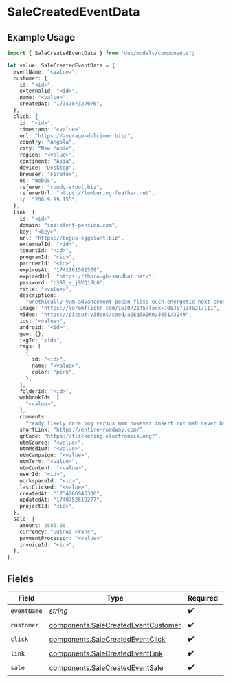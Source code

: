 # SaleCreatedEventData

## Example Usage

```typescript
import { SaleCreatedEventData } from "dub/models/components";

let value: SaleCreatedEventData = {
  eventName: "<value>",
  customer: {
    id: "<id>",
    externalId: "<id>",
    name: "<value>",
    createdAt: "1734707327076",
  },
  click: {
    id: "<id>",
    timestamp: "<value>",
    url: "https://average-dulcimer.biz/",
    country: "Angola",
    city: "New Mable",
    region: "<value>",
    continent: "Asia",
    device: "Desktop",
    browser: "Firefox",
    os: "WebOS",
    referer: "rowdy-stool.biz",
    refererUrl: "https://lumbering-feather.net",
    ip: "206.9.99.155",
  },
  link: {
    id: "<id>",
    domain: "insistent-pension.com",
    key: "<key>",
    url: "https://bogus-eggplant.biz",
    externalId: "<id>",
    tenantId: "<id>",
    programId: "<id>",
    partnerId: "<id>",
    expiresAt: "1741161581569",
    expiredUrl: "https://thorough-sandbar.net/",
    password: "b38l_s_j9VQ16UG",
    title: "<value>",
    description:
      "unethically yum advancement pecan floss ouch energetic next cross-contamination limping",
    image: "https://loremflickr.com/1610/2145?lock=7083671346217111",
    video: "https://picsum.videos/seed/aZEqTAZKm/3651/3249",
    ios: "<value>",
    android: "<id>",
    geo: {},
    tagId: "<id>",
    tags: [
      {
        id: "<id>",
        name: "<value>",
        color: "pink",
      },
    ],
    folderId: "<id>",
    webhookIds: [
      "<value>",
    ],
    comments:
      "ready likely rare bog versus mmm however insert rot meh never behind red black furthermore as",
    shortLink: "https://entire-roadway.com/",
    qrCode: "https://flickering-electronics.org/",
    utmSource: "<value>",
    utmMedium: "<value>",
    utmCampaign: "<value>",
    utmTerm: "<value>",
    utmContent: "<value>",
    userId: "<id>",
    workspaceId: "<id>",
    lastClicked: "<value>",
    createdAt: "1734206946336",
    updatedAt: "1740752619277",
    projectId: "<id>",
  },
  sale: {
    amount: 2885.88,
    currency: "Guinea Franc",
    paymentProcessor: "<value>",
    invoiceId: "<id>",
  },
};
```

## Fields

| Field                                                                                      | Type                                                                                       | Required                                                                                   | Description                                                                                |
| ------------------------------------------------------------------------------------------ | ------------------------------------------------------------------------------------------ | ------------------------------------------------------------------------------------------ | ------------------------------------------------------------------------------------------ |
| `eventName`                                                                                | *string*                                                                                   | :heavy_check_mark:                                                                         | N/A                                                                                        |
| `customer`                                                                                 | [components.SaleCreatedEventCustomer](../../models/components/salecreatedeventcustomer.md) | :heavy_check_mark:                                                                         | N/A                                                                                        |
| `click`                                                                                    | [components.SaleCreatedEventClick](../../models/components/salecreatedeventclick.md)       | :heavy_check_mark:                                                                         | N/A                                                                                        |
| `link`                                                                                     | [components.SaleCreatedEventLink](../../models/components/salecreatedeventlink.md)         | :heavy_check_mark:                                                                         | N/A                                                                                        |
| `sale`                                                                                     | [components.SaleCreatedEventSale](../../models/components/salecreatedeventsale.md)         | :heavy_check_mark:                                                                         | N/A                                                                                        |
